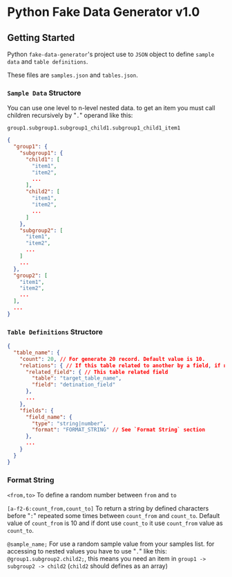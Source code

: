 # Python Fake Data Generator v1.0

## Getting Started

Python `fake-data-generator`'s project use to `JSON` object to define `sample data` and `table definitions`.

These files are `samples.json` and `tables.json`.

### `Sample Data` Structore

You can use one level to n-level nested data.
to get an item you must call children recursively by "`.`" operand like this:

`group1.subgroup1.subgroup1_child1.subgroup1_child1_item1`

```json
{
  "group1": {
    "subgroup1": {
      "child1": [
        "item1",
        "item2",
        ...
      ],
      "child2": [
        "item1",
        "item2",
        ...
      ]
    },
    "subgroup2": [
      "item1",
      "item2",
      ...
    ]
    ...
  },
  "group2": [
    "item1",
    "item2",
    ...
  ],
  ...
}
```

### `Table Definitions` Structore

```json
{
  "table_name": {
    "count": 20, // For generate 20 record. Default value is 10.
    "relations": { // If this table related to another by a field, if not leave this section
      "related_field": { // This table related field
        "table": "target_table_name",
        "field": "detination_field"
      },
      ...
    },
    "fields": {
      "field_name": {
        "type": "string|number",
        "format": "FORMAT_STRING" // See `Format String` section
      },
      ...
    }
  }
}
```

### Format String

`<from,to>` To define a random number between `from` and `to`

`[a-f2-6:count_from,count_to]` To return a string by defined characters before "`:`" repeated some times between `count_from` and `count_to`.
Default value of `count_from` is 10 and if dont use `count_to` it use `count_from` value as `count_to`.


`@sample_name;` For use a random sample value from your samples list. for accessing to nested values you have to use "`.`" like this: `@group1.subgroup2.child2;`, this means you need an item in `group1 -> subgroup2 -> child2` (`child2` should defines as an array)
